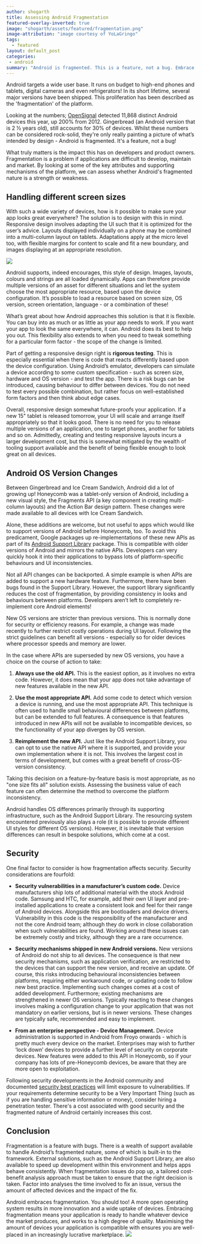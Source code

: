 ```yaml
---
author: shogarth
title: Assessing Android Fragmentation
featured-overlay-inverted: true
image: "shogarth/assets/featured/fragmentation.png"
image-attribution: "image courtesy of YoLaGringo"
tags: 
  - featured
layout: default_post
categories:
 - android
summary: "Android is fragmented. This is a feature, not a bug. Embrace this and you embrace the future."
---
```

Android targets a wide user base. It runs on budget to high-end phones and tablets, digital cameras and even refrigerators! In its short lifetime, several major versions have been shipped. This proliferation has been described as the 'fragmentation' of the platform.

Looking at the numbers; [OpenSignal](http://opensignal.com/reports/fragmentation-2013/) detected 11,868 distinct Android devices this year, up 200% from 2012. Gingerbread (an Android version that is 2 &frac12; years old), still accounts for 30% of devices. Whilst these numbers can be considered rock-solid, they're only really painting a picture of what’s intended by design - Android is fragmented. It's a feature, not a bug!

What truly matters is the impact this has on developers and product owners. Fragmentation is a problem if applications are difficult to develop, maintain and market. By looking at some of the key attributes and supporting mechanisms of the platform, we can assess whether Android's fragmented nature is a strength or weakness.

## Handling different screen sizes

With such a wide variety of devices, how is it possible to make sure your app looks great everywhere? The solution is to design with this in mind. Responsive design involves adapting the UI such that it is optimized for the user’s advice. Layouts displayed individually on a phone may be combined into a multi-column layout on tablets. Adaptations apply at the micro level too, with flexible margins for content to scale and fit a new boundary, and images displaying at an appropriate resolution.

<img src="{{ site.baseurl }}/shogarth/assets/responsive_android_layout.png"/>

Android supports, indeed encourages, this style of design. Images, layouts, colours and strings are all loaded dynamically. Apps can therefore provide multiple versions of an asset for different situations and let the system choose the most appropriate resource, based upon the device configuration. It’s possible to load a resource based on screen size, OS version, screen orientation, language - or a combination of these!

What’s great about how Android approaches this solution is that it is flexible. You can buy into as much or as little as your app needs to work. If you want your app to look the same everywhere, it can. Android does its best to help you out. This flexibility also extends to when you need to tweak something for a particular form factor - the scope of the change is limited.

Part of getting a responsive design right is **rigorous testing**. This is especially essential when there is code that reacts differently based upon the device configuration. Using Android’s emulator, developers can simulate a device according to some custom specification - such as screen size, hardware and OS version - and test the app. There is a risk bugs can be introduced, causing behaviour to differ between devices. You do not need to test every possible combination, but rather focus on well-established form factors and then think about edge cases.

Overall, responsive design somewhat future-proofs your application. If a new 15" tablet is released tomorrow, your UI will scale and arrange itself appropriately so that it looks good. There is no need for you to release multiple versions of an application, one to target phones, another for tablets and so on. Admittedly, creating and testing responsive layouts incurs a larger development cost, but this is somewhat mitigated by the wealth of tooling support available and the benefit of being flexible enough to look great on all devices.

## Android OS Version Changes

Between Gingerbread and Ice Cream Sandwich, Android did a lot of growing up! Honeycomb was a tablet-only version of Android, including a new visual style, the Fragments API (a key component in creating multi-column layouts) and the Action Bar design pattern. These changes were made available to all devices with Ice Cream Sandwich.

Alone, these additions are welcome, but not useful to apps which would like to support versions of Android before Honeycomb, too. To avoid this predicament, Google packages up re-implementations of these new APIs as part of its [Android Support Library](http://developer.android.com/tools/support-library/index.html) package. This is compatible with older versions of Android and mirrors the native APIs. Developers can very quickly hook it into their applications to bypass lots of platform-specific behaviours and UI inconsistencies.

Not all API changes can be backported. A simple example is when APIs are added to support a new hardware feature. Furthermore, there have been bugs found in the Support Library. However, the support library significantly reduces the cost of fragmentation, by providing consistency in looks and behaviours between platforms. Developers aren’t left to completely re-implement core Android elements!

New OS versions are stricter than previous versions. This is normally done for security or efficiency reasons.  For example, a change was made recently to further restrict costly operations during UI layout. Following the strict guidelines can benefit all versions - especially so for older devices where processor speeds and memory are lower.

In the case where APIs are superseded by new OS versions, you have a choice on the course of action to take:

1. **Always use the old API.** This is the easiest option, as it involves no extra code. However, it does mean that your app does not take advantage of new features available in the new API.

2. **Use the most appropriate API.** Add some code to detect which version a device is running, and use the most appropriate API. This technique is often used to handle small behavioural differences between platforms, but can be extended to full features. A consequence is that features introduced in new APIs will not be available to incompatible devices, so the functionality of your app diverges by OS version.

3. **Reimplement the new API.** Just like the Android Support Library, you can opt to use the native API where it is supported, and provide your own implementation where it is not. This involves the largest cost in terms of development, but comes with a great benefit of cross-OS-version consistency.

Taking this decision on a feature-by-feature basis is most appropriate, as no "one size fits all" solution exists. Assessing the business value of each feature can often determine the method to overcome the platform inconsistency.

Android handles OS differences primarily through its supporting infrastructure, such as the Android Support Library. The resourcing system encountered previously also plays a role (it is possible to provide different UI styles for different OS versions). However, it is inevitable that version differences can result in bespoke solutions, which come at a cost.

## Security
One final factor to consider is how fragmentation affects security. Security considerations are fourfold:

 + **Security vulnerabilities in a manufacturer’s custom code.**
Device manufacturers ship lots of additional material with the stock Android code. Samsung and HTC, for example, add their own UI layer and pre-installed applications to create a consistent look and feel for their range of Android devices. Alongside this are bootloaders and device drivers. Vulnerability in this code is the responsibility of the manufacturer and not the core Android team; although they do work in close collaboration when such vulnerabilities are found. Working around these issues can be extremely costly and tricky, although they are a rare occurrence.

 + **Security mechanisms shipped in new Android versions.**
New versions of Android do not ship to all devices. The consequence is that new security mechanisms, such as application verification, are restricted to the devices that can support the new version, and receive an update. Of course, this risks introducing behavioural inconsistencies between platforms, requiring either workaround code, or updating code to follow new best practice. Implementing such changes comes at a cost of added development.
Furthermore; existing mechanisms are strengthened in newer OS versions. Typically reacting to these changes involves making a configuration change to your application that was not mandatory on earlier versions, but is in newer versions. These changes are typically safe, recommended and easy to implement.

 + **From an enterprise perspective - Device Management.**
Device administration is supported in Android from Froyo onwards - which is pretty much every device on the market. Enterprises may wish to further ‘lock down’ devices to provide a further level of security on corporate devices. New features were added to this API in Honeycomb, so if your company has lots of pre-Honeycomb devices, be aware that they are more open to exploitation.

Following security developments in the Android community and documented [security best practices](http://developer.android.com/training/articles/security-tips.html) will limit exposure to vulnerabilities. If your requirements determine security to be a Very Important Thing (such as if you are handling sensitive information or money), consider hiring a penetration tester. There's a cost associated with good security and the fragmented nature of Android certainly increases this cost.

## Conclusion

Fragmentation is a feature with bugs. There is a wealth of support available to handle Android’s fragmented nature, some of which is built-in to the framework. External solutions, such as the Android Support Library, are also available to speed up development within this environment and helps apps behave consistently.
When fragmentation issues do pop up, a tailored cost-benefit analysis approach must be taken to ensure that the right decision is taken. Factor into analyses the time involved to fix an issue, versus the amount of affected devices and the impact of the fix.

Android embraces fragmentation. You should too! A more open operating system results in more innovation and a wide uptake of devices. Embracing fragmentation means your application is ready to handle whatever device the market produces, and works to a high degree of quality. Maximising the amount of devices your application is compatible with ensures you are well-placed in an increasingly lucrative marketplace.
<a href="http://www.shinobicontrols.com/android"><img src="{{ site.baseurl }}/shogarth/assets/shinobi_android_ad.jpg"/></a>